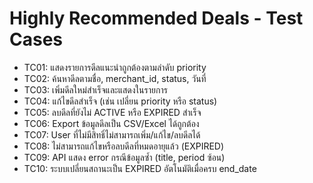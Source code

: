 # Highly Recommended Deals - Test Cases

- TC01: แสดงรายการดีลแนะนำถูกต้องตามลำดับ priority
- TC02: ค้นหาดีลตามชื่อ, merchant_id, status, วันที่
- TC03: เพิ่มดีลใหม่สำเร็จและแสดงในรายการ
- TC04: แก้ไขดีลสำเร็จ (เช่น เปลี่ยน priority หรือ status)
- TC05: ลบดีลที่ยังไม่ ACTIVE หรือ EXPIRED สำเร็จ
- TC06: Export ข้อมูลดีลเป็น CSV/Excel ได้ถูกต้อง
- TC07: User ที่ไม่มีสิทธิ์ไม่สามารถเพิ่ม/แก้ไข/ลบดีลได้
- TC08: ไม่สามารถแก้ไขหรือลบดีลที่หมดอายุแล้ว (EXPIRED)
- TC09: API แสดง error กรณีข้อมูลซ้ำ (title, period ซ้อน)
- TC10: ระบบเปลี่ยนสถานะเป็น EXPIRED อัตโนมัติเมื่อครบ end_date

